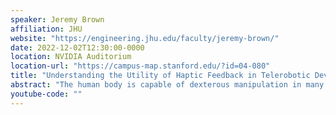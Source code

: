 ```yaml
---
speaker: Jeremy Brown
affiliation: JHU
website: "https://engineering.jhu.edu/faculty/jeremy-brown/"
date: 2022-12-02T12:30:00-0000
location: NVIDIA Auditorium
location-url: "https://campus-map.stanford.edu/?id=04-080"
title: "Understanding the Utility of Haptic Feedback in Telerobotic Devices"
abstract: "The human body is capable of dexterous manipulation in many different environments. Some environments, however, are challenging to access because of distance, scale, and limitations of the body itself. In many of these situations, access can be effectively restored via a telerobot. Dexterous manipulation through a telerobot is possible only if the telerobot can accurately relay any sensory feedback resulting from its interactions in the environment to the operator. In this talk, I will discuss recent work from our lab focused on the application of haptic feedback in various telerobotic applications. I will begin by describing findings from recent investigations comparing different haptic feedback and autonomous control approaches for upper-extremity prosthetic limbs, as well as the cognitive load of haptic feedback in these prosthetic devices. I will then discuss recent discoveries on the potential benefits of haptic feedback in robotic minimally invasive surgery (RAMIS) training. Finally, I will discuss current efforts in our lab to measure haptic perception through novel telerobotic interfaces."
youtube-code: ""
---
```

